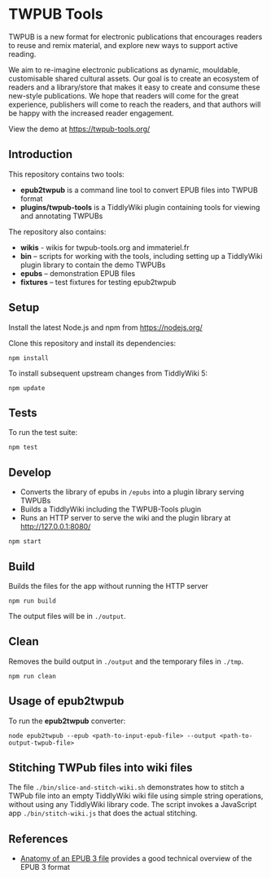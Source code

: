 # TWPUB Tools

TWPUB is a new format for electronic publications that encourages readers to reuse and remix material, and explore new ways to support active reading.

We aim to re-imagine electronic publications as dynamic, mouldable, customisable shared cultural assets. Our goal is to create an ecosystem of readers and a library/store that makes it easy to create and consume these new-style publications. We hope that readers will come for the great experience, publishers will come to reach the readers, and that authors will be happy with the increased reader engagement.

View the demo at https://twpub-tools.org/

## Introduction

This repository contains two tools:

* **epub2twpub** is a command line tool to convert EPUB files into TWPUB format
* **plugins/twpub-tools** is a TiddlyWiki plugin containing tools for viewing and annotating TWPUBs

The repository also contains:

* **wikis** - wikis for twpub-tools.org and immateriel.fr
* **bin** – scripts for working with the tools, including setting up a TiddlyWiki plugin library to contain the demo TWPUBs
* **epubs** – demonstration EPUB files
* **fixtures** – test fixtures for testing epub2twpub

## Setup

Install the latest Node.js and npm from https://nodejs.org/

Clone this repository and install its dependencies:

```
npm install
```

To install subsequent upstream changes from TiddlyWiki 5:

```
npm update
```

## Tests

To run the test suite:

```
npm test
```

## Develop

* Converts the library of epubs in `/epubs` into a plugin library serving TWPUBs
* Builds a TiddlyWiki including the TWPUB-Tools plugin
* Runs an HTTP server to serve the wiki and the plugin library at http://127.0.0.1:8080/

```
npm start
```

## Build

Builds the files for the app without running the HTTP server

```
npm run build
```

The output files will be in `./output`.

## Clean

Removes the build output in `./output` and the temporary files in `./tmp`.

```
npm run clean
```

## Usage of **epub2twpub**

To run the **epub2twpub** converter:

```
node epub2twpub --epub <path-to-input-epub-file> --output <path-to-output-twpub-file>
```

## Stitching TWPub files into wiki files

The file `./bin/slice-and-stitch-wiki.sh` demonstrates how to stitch a TWPub file into an empty TiddlyWiki wiki file using simple string operations, without using any TiddlyWiki library code. The script invokes a JavaScript app `./bin/stitch-wiki.js` that does the actual stitching.

## References

* [Anatomy of an EPUB 3 file](https://www.edrlab.org/open-standards/anatomy-of-an-epub-3-file/) provides a good technical overview of the EPUB 3 format
